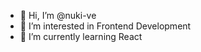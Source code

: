 - 👋 Hi, I’m @nuki-ve
- 👀 I’m interested in Frontend Development
- 🌱 I’m currently learning React

<!---
nuki-ve/nuki-ve is a ✨ special ✨ repository because its `README.md` (this file) appears on your GitHub profile.
You can click the Preview link to take a look at your changes.
--->
